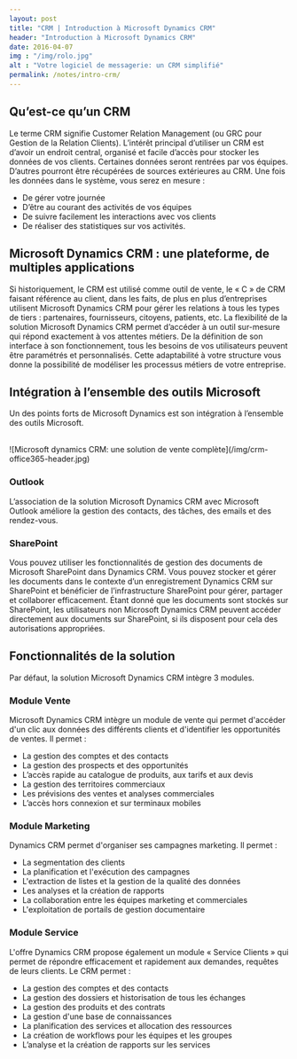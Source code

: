 ```yaml
---
layout: post
title: "CRM | Introduction à Microsoft Dynamics CRM"
header: "Introduction à Microsoft Dynamics CRM"
date: 2016-04-07
img : "/img/rolo.jpg"
alt : "Votre logiciel de messagerie: un CRM simplifié"
permalink: /notes/intro-crm/
---
```


## Qu’est-ce qu’un CRM
Le terme CRM signifie Customer Relation Management (ou GRC pour Gestion de la Relation Clients).
L’intérêt principal d’utiliser un CRM est d’avoir un endroit central, organisé et facile d’accès pour stocker les données de vos clients.
Certaines données seront rentrées par vos équipes. D’autres pourront être récupérées de sources extérieures au CRM.
Une fois les données dans le système, vous serez en mesure :

+ De gérer votre journée
+ D’être au courant des activités de vos équipes
+ De suivre facilement les interactions avec vos clients
+ De réaliser des statistiques sur vos activités.

## Microsoft Dynamics CRM : une plateforme, de multiples applications
Si historiquement, le CRM est utilisé comme outil de vente, le « C » de CRM faisant référence au client, dans les faits, de plus en plus d’entreprises utilisent Microsoft Dynamics CRM pour gérer les relations à tous les types de tiers : partenaires, fournisseurs, citoyens, patients, etc.
La flexibilité de la solution Microsoft Dynamics CRM permet d’accéder à un outil sur-mesure qui répond exactement à vos attentes métiers. De la définition de son interface à son fonctionnement, tous les besoins de vos utilisateurs peuvent être paramétrés et personnalisés. Cette adaptabilité à votre structure vous donne la possibilité de modéliser les processus métiers de votre entreprise.

## Intégration à l’ensemble des outils Microsoft
Un des points forts de Microsoft Dynamics est son intégration à l’ensemble des outils Microsoft.

<br/>
![Microsoft dynamics CRM: une solution de vente complète](/img/crm-office365-header.jpg)

### Outlook
L’association de la solution Microsoft Dynamics CRM avec Microsoft Outlook améliore la gestion des contacts, des tâches, des emails et des rendez-vous.

### SharePoint
Vous pouvez utiliser les fonctionnalités de gestion des documents de Microsoft SharePoint dans Dynamics CRM. Vous pouvez stocker et gérer les documents dans le contexte d’un enregistrement Dynamics CRM sur SharePoint et bénéficier de l’infrastructure SharePoint pour gérer, partager et collaborer efficacement. Étant donné que les documents sont stockés sur SharePoint, les utilisateurs non Microsoft Dynamics CRM peuvent accéder directement aux documents sur SharePoint, si ils disposent pour cela des autorisations appropriées.

## Fonctionnalités de la solution
Par défaut, la solution Microsoft Dynamics CRM intègre 3 modules.

### Module Vente
Microsoft Dynamics CRM intègre un module de vente qui permet d'accéder d'un clic aux données des différents clients et d'identifier les opportunités de ventes. Il permet :

+ La gestion des comptes et des contacts
+ La gestion des prospects et des opportunités
+ L’accès rapide au catalogue de produits, aux tarifs et aux devis
+ La gestion des territoires commerciaux
+ Les prévisions des ventes et analyses commerciales
+ L’accès hors connexion et sur terminaux mobiles

### Module Marketing
Dynamics CRM permet d'organiser ses campagnes marketing. Il permet :

+ La segmentation des clients
+ La planification et l'exécution des campagnes
+ L'extraction de listes et la gestion de la qualité des données
+ Les analyses et la création de rapports
+ La collaboration entre les équipes marketing et commerciales
+ L'exploitation de portails de gestion documentaire

### Module Service
L'offre Dynamics CRM propose également un module « Service Clients » qui permet de répondre efficacement et rapidement aux demandes, requêtes de leurs clients. Le CRM permet :

+ La gestion des comptes et des contacts
+ La gestion des dossiers et historisation de tous les échanges
+ La gestion des produits et des contrats
+ La gestion d'une base de connaissances
+ La planification des services et allocation des ressources
+ La création de workflows pour les équipes et les groupes
+ L’analyse et la création de rapports sur les services
